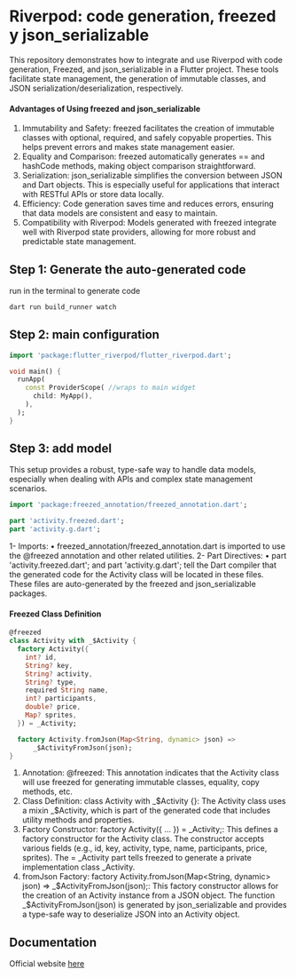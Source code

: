 # Riverpod: code generation, freezed y json_serializable 

This repository demonstrates how to integrate and use Riverpod with code generation, Freezed, and json_serializable in a Flutter project. These tools facilitate state management, the generation of immutable classes, and JSON serialization/deserialization, respectively.

#### Advantages of Using freezed and json_serializable

1.  Immutability and Safety: freezed facilitates the creation of immutable classes with optional, required, and safely copyable properties. This helps prevent errors and makes state management easier.
2.  Equality and Comparison: freezed automatically generates == and hashCode methods, making object comparison straightforward.
3.  Serialization: json_serializable simplifies the conversion between JSON and Dart objects. This is especially useful for applications that interact with RESTful APIs or store data locally.
4.  Efficiency: Code generation saves time and reduces errors, ensuring that data models are consistent and easy to maintain.
5.  Compatibility with Riverpod: Models generated with freezed integrate well with Riverpod state providers, allowing for more robust and predictable state management.

## Step 1: Generate the auto-generated code

run in the terminal to generate code
```bash
dart run build_runner watch
```

## Step 2: main configuration
```dart
import 'package:flutter_riverpod/flutter_riverpod.dart';

void main() {
  runApp(
    const ProviderScope( //wraps to main widget
      child: MyApp(),
    ),
  );
}
```
## Step 3: add model
This setup provides a robust, type-safe way to handle data models, especially when dealing with APIs and complex state management scenarios.

```dart
import 'package:freezed_annotation/freezed_annotation.dart';

part 'activity.freezed.dart';
part 'activity.g.dart';
```
1-  Imports:
	•	freezed_annotation/freezed_annotation.dart is imported to use the @freezed annotation and other related utilities.
2-  Part Directives:
	•	part 'activity.freezed.dart'; and part 'activity.g.dart'; tell the Dart compiler that the generated code for the Activity class will be located in these files. These files are auto-generated by the freezed and json_serializable packages.

#### Freezed Class Definition
```dart
@freezed
class Activity with _$Activity {
  factory Activity({
    int? id,
    String? key,
    String? activity,
    String? type,
    required String name,
    int? participants,
    double? price,
    Map? sprites,
  }) = _Activity;

  factory Activity.fromJson(Map<String, dynamic> json) =>
      _$ActivityFromJson(json);
}
```
1.	Annotation:
	@freezed: This annotation indicates that the Activity class will use freezed for generating immutable classes,      equality, copy methods, etc.
2.	Class Definition:
    class Activity with _$Activity {}: The Activity class uses a mixin _$Activity, which is part of the generated code that includes utility methods and properties.
3.	Factory Constructor:
    factory Activity({ ... }) = _Activity;: This defines a factory constructor for the Activity class. The constructor accepts various fields (e.g., id, key, activity, type, name, participants, price, sprites). The = _Activity part tells freezed to generate a private implementation class _Activity.
4.	fromJson Factory:
    factory Activity.fromJson(Map<String, dynamic> json) => _$ActivityFromJson(json);: This factory constructor allows for the creation of an Activity instance from a JSON object. The function _$ActivityFromJson(json) is generated by json_serializable and provides a type-safe way to deserialize JSON into an Activity object.

## Documentation

Official website [here](https://riverpod.dev/es/docs/concepts/about_code_generation)
